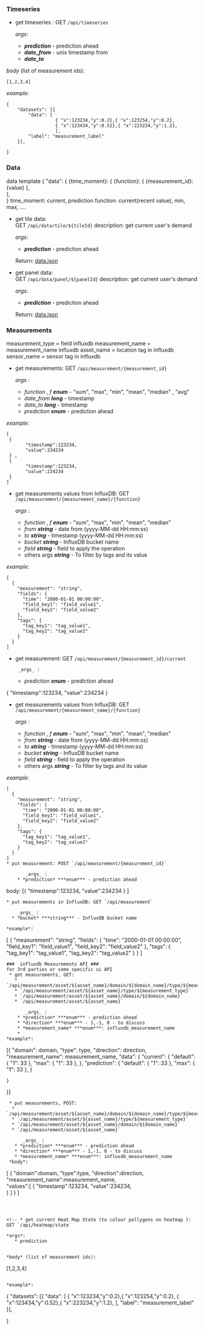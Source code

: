 
### Timeseries ### 

* get timeseries : GET `/api/timeseries` 
  
  *args*:      
    * ***prediction*** - prediction ahead 
    * ***date_from*** - unix timestamp from
    * ***date_to***


*body* (list of measurement ids): 
 ```
 [1,2,3,4]
 ```
 
*example*:
```
{
	"datasets": [{
		"data": [
                  { "x":123234,"y":0.2},{ "x":123254,"y":0.2},
                  { "x":123434,"y":0.52},{ "x":223234,"y":1.2},
                  ],
		"label": "measurement_label"
	}],
 
}
```
### Data ### 
data template
{
	"data": {
		{time_moment}: {
			{function}: {
				{measurement_id}: {value}
			},			
		},		
}
time_moment: current, prediction
function: current(recent value), min, max, ....

* get tile data:  
    GET `/api/data/tile/${tileId}`
    description: get current user's demand
    
    *args*:          
    * ***prediction*** - prediction ahead 
  
    Return: [data.json](../model/data.json)

* get panel data:  
    GET `/api/data/panel/${panelId}`
    description: get current user's demand
    
    *args*:          
    * ***prediction*** - prediction ahead 

    Return:   [data.json](../model/data.json)





### Measurements ###
measurement_type = field influxdb
measurement_name = measurement_name influxdb
asset_name = location tag in influxdb
sensor_name = sensor tag in influxdb

* get measurements: GET `/api/measurement/{measurement_id}` 
  
    _args_ :
  * _function_ , _f_ ***enum*** - "sum", "max", "min", "mean", "median" , "avg"  
  * *date_from* ***long*** - timestamp 
  * *date_to* ***long*** - timestamp
  * *prediction* ***enum*** - prediction ahead

*example*:
```
[
 {
       "timestamp":123234,
       "value":234234
 } ,
 {
       "timestamp":123234,
       "value":234234
 }     
]
```
* get measurements values from InfluxDB: GET `/api/measurement/{measurement_name}/{function}` 
  
    _args_ :
  * _function_ , _f_ ***enum*** - "sum", "max", "min", "mean", "median"
  * *from* ***string*** - date from (yyyy-MM-dd HH:mm:ss) 
  * *to* ***string*** - timestamp (yyyy-MM-dd HH:mm:ss)
  * *bucket* ***string*** - InfluxDB bucket name
  * *field* ***string*** - field to apply the operation
  * others args ***string*** - To filter by tags and its value

*example*:
```
[
  {
    "measurement": "string",
    "fields": {
      "time": "2000-01-01 00:00:00",
      "field_key1": "field_value1",
      "field_key2": "field_value2"
    },
    "tags": {
      "tag_key1": "tag_value1",
      "tag_key2": "tag_value2"
    }
  }
]
```
* get measurement: GET `/api/measurement/{measurement_id}/current`

       _args_ :
    * *prediction* ***enum*** - prediction ahead 
  
 {
       "timestamp":123234,
       "value":234234
 }     
* get measurements values from InfluxDB: GET `/api/measurement/{measurement_name}/{function}` 
  
    _args_ :
  * _function_ , _f_ ***enum*** - "sum", "max", "min", "mean", "median"
  * *from* ***string*** - date from (yyyy-MM-dd HH:mm:ss) 
  * *to* ***string*** - timestamp (yyyy-MM-dd HH:mm:ss)
  * *bucket* ***string*** - InfluxDB bucket name
  * *field* ***string*** - field to apply the operation
  * others args ***string*** - To filter by tags and its value

*example*:
```
[
  {
    "measurement": "string",
    "fields": {
      "time": "2000-01-01 00:00:00",
      "field_key1": "field_value1",
      "field_key2": "field_value2"
    },
    "tags": {
      "tag_key1": "tag_value1",
      "tag_key2": "tag_value2"
    }
  }
]
* put measurement: POST `/api/measurement/{measurement_id}`

       _args_ :
    * *prediction* ***enum*** - prediction ahead 

```
body:
 [{
       "timestamp":123234,
       "value":234234
 } ]
```
* put measurements in InfluxDB: GET `/api/measurement` 
  
    _args_ :
  * *bucket* ***string*** - InfluxDB bucket name

*example*:
```
[
  {
    "measurement": "string",
    "fields": {
      "time": "2000-01-01 00:00:00",
      "field_key1": "field_value1",
      "field_key2": "field_value2"
    },
    "tags": {
      "tag_key1": "tag_value1",
      "tag_key2": "tag_value2"
    }
  }
]
```
###  influxdb Measurements API ###
for 3rd parties or some specific ui API
 * get measurements, GET: 
   * `/api/measurement/asset/${asset_name}/domain/${domain_name}/type/${measurement_type}` 
   * `/api/measurement/asset/${asset_name}/type/${measurement_type}` 
   * `/api/measurement/asset/${asset_name}/domain/${domain_name}`
   * `/api/measurement/asset/${asset_name}`

       _args_ :
    * *prediction* ***enum*** - prediction ahead 
    * *direction* ***enum*** - 1,-1, 0 - to discuss
    * *measurement_name* ***enum***: influxdb_measurement_name
    * 
*example*:

```
 [{
 	"domain": domain,
 	"type": type,
 	"direction": direction,
 	"measurement_name": measurement_name,
 	"data": { 
 		"current": {
 			"default": {
 				"1": 33
 			},
 			"max": {
 				"1": 33
 			},
 		},
 		"prediction": {
 			"default": {
 				"1": 33
 			},
 			"max": {
 				"1": 33
 			},
 		}

 	}
 }]
 ``` 
  * put measurements, POST: 
   * `/api/measurement/asset/${asset_name}/domain/${domain_name}/type/${measurement_type}` 
   * `/api/measurement/asset/${asset_name}/type/${measurement_type}` 
   * `/api/measurement/asset/${asset_name}/domain/${domain_name}`
   * `/api/measurement/asset/${asset_name}`

       _args_ :
    * *prediction* ***enum*** - prediction ahead 
    * *direction* ***enum*** - 1,-1, 0 - to discuss
    * *measurement_name* ***enum***: influxdb_measurement_name
  *body*:
  ```
   [
      {
            "domain":domain,
            "type":type,
            "direction":direction,
            "measurement_name":measurement_name,         
            "values":[
                  {
                  "timestamp":123234,
                  "value":234234,       
                  }
            ]
      } 
 ] 
 ```



<!-- * get current Heat Map State (to colour pollygons on heatmap ): GET `/api/heatmap/state` 
  
 *args*:      
    * prediction  


*body* (list of measurement ids): 
 ```
 [1,2,3,4]
 ```
 
*example*:
```
{
	"datasets": [{
		"data": [
                  { "x":123234,"y":0.2},{ "x":123254,"y":0.2},
                  { "x":123434,"y":0.52},{ "x":223234,"y":1.2},
                  ],
		"label": "measurement_label"
	}],
 
}
``` -->